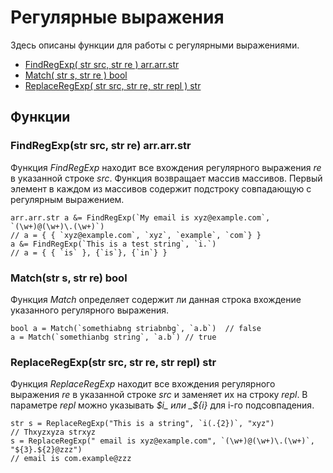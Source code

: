 

# Регулярные выражения

Здесь описаны функции для работы с регулярными выражениями.

* [FindRegExp\( str src, str re \) arr.arr.str](regexp.md#findregexpstr-src-str-re-arrarrstr)
* [Match\( str s, str re \) bool](regexp.md#matchstr-s-str-re-bool)
* [ReplaceRegExp\( str src, str re, str repl \) str](regexp.md#replaceregexpstr-src-str-re-str-repl-str)

## Функции

### FindRegExp\(str src, str re\) arr.arr.str

Функция _FindRegExp_ находит все вхождения регулярного выражения _re_ в указанной строке _src_. Функция возвращает массив массивов. Первый элемент в каждом из массивов содержит подстроку совпадающую с регулярным выражением.

```text
arr.arr.str a &= FindRegExp(`My email is xyz@example.com`, `(\w+)@(\w+)\.(\w+)`)
// a = { { `xyz@example.com`, `xyz`, `example`, `com`} }
a &= FindRegExp(`This is a test string`, `i.`)
// a = { { `is` }, {`is`}, {`in`} }
```

### Match\(str s, str re\) bool

Функция _Match_ определяет содержит ли данная строка вхождение указанного регулярного выражения.

```text
bool a = Match(`somethiabng striabnbg`, `a.b`)  // false
a = Match(`somethianbg string`, `a.b`) // true
```

### ReplaceRegExp\(str src, str re, str repl\) str

Функция _ReplaceRegExp_ находит все вхождения регулярного выражения _re_ в указанной строке _src_ и заменяет их на строку _repl_. В параметре _repl_ можно указывать _$i_ или _${i}_ для i-го подсовпадения.

```text
str s = ReplaceRegExp("This is a string", `i(.{2})`, "xyz") 
// Thxyzxyza strxyz
s = ReplaceRegExp(" email is xyz@example.com", `(\w+)@(\w+)\.(\w+)`, "${3}.${2}@zzz")
// email is com.example@zzz
```


